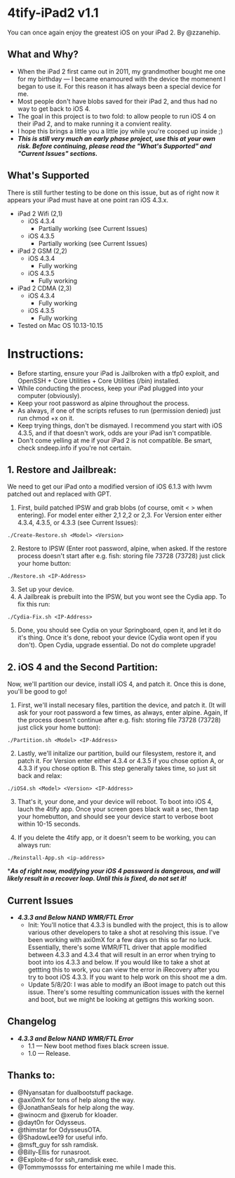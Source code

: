 # 4tify-iPad2 v1.1
You can once again enjoy the greatest iOS on your iPad 2. By @zzanehip.

## What and Why?

* When the iPad 2 first came out in 2011, my grandmother bought me one for my birthday — I became enamoured with the device the momenent I began to use it. For this reason it has always been a special device for me. 
* Most people don't have blobs saved for their iPad 2, and thus had no way to get back to iOS 4.
* The goal in this project is to two fold: to allow people to run iOS 4 on their iPad 2, and to make running it a convient reality.
* I hope this brings a little you a little joy while you're cooped up inside ;)   
* ***This is still very much an early phase project, use this at your own risk. Before continuing, please read the "What's Supported" and "Current Issues" sections.***

## What's Supported
There is still further testing to be done on this issue, but as of right now it appears your iPad must have at one point ran iOS 4.3.x. 

* iPad 2 Wifi (2,1)
	* iOS 4.3.4
		* Partially working (see Current Issues)
	* iOS 4.3.5
		* Partially working (see Current Issues)
* iPad 2 GSM (2,2)
 	* iOS 4.3.4
		* Fully working
	* iOS 4.3.5
		* Fully working
* iPad 2 CDMA (2,3)
 	* iOS 4.3.4
		* Fully working
	* iOS 4.3.5
		* Fully working 
* Tested on Mac OS 10.13-10.15


#  Instructions:

- Before starting, ensure your iPad is Jailbroken with a tfp0 exploit, and OpenSSH + Core Utilities + Core Utilities (/bin) installed.
- While conducting the process, keep your iPad plugged into your computer (obviously).
- Keep your root password as alpine throughout the process. 
- As always, if one of the scripts refuses to run (permission denied) just run chmod +x on it.
- Keep trying things, don't be dismayed. I recommend you start with iOS 4.3.5, and if that doesn't work, odds are your iPad isn't compatible.
- Don't come yelling at me if your iPad 2 is not compatible. Be smart, check sndeep.info if you're not certain. 

##  1. Restore and Jailbreak:
We need to get our iPad onto a modified version of iOS 6.1.3 with lwvm patched out and replaced with GPT.

1. First, build patched IPSW and grab blobs (of course, omit < > when entering). For model enter either 2,1 2,2 or 2,3. For Version enter either 4.3.4, 4.3.5, or 4.3.3 (see Current Issues):

`./Create-Restore.sh <Model> <Version> `

2. Restore to IPSW (Enter root password, alpine, when asked. If the restore process doesn't start after e.g. fish: storing file 73728 (73728) just click your home button:		

`./Restore.sh <IP-Address>`

3. Set up your device.
4. A Jailbreak is prebuilt into the IPSW, but you wont see the Cydia app. To fix this run:

`./Cydia-Fix.sh <IP-Address>`	

5. Done, you should see Cydia on your Springboard, open it, and let it do it's thing. Once it's done, reboot your device (Cydia wont open if you don't). Open Cydia, upgrade essential. Do not do complete upgrade!

##  2. iOS 4 and the Second Partition:
Now, we'll partition our device, install iOS 4, and patch it. Once this is done, you'll be good to go!

1. First, we'll install necesary files, partition the device, and patch it. (It will ask for your root password a few times, as always, enter alpine. Again, If the  process doesn't continue after e.g. fish: storing file 73728 (73728) just click your home button):

`./Partition.sh <Model> <IP-Address>`

2. Lastly, we'll initalize our partition, build our filesystem, restore it, and patch it. For Version enter either 4.3.4 or 4.3.5 if you chose option A, or 4.3.3 if you chose option B. This step generally takes time, so just sit back and relax:	

`./iOS4.sh <Model> <Version> <IP-Address>`

3. That's it, your done, and your device will reboot. To boot into iOS 4, lauch the 4tify app. Once your screen goes black wait a sec, then tap your homebutton, and should see your device start to verbose boot within 10-15 seconds.

4. If you delete the 4tify app, or it doesn't seem to be working, you can always run:

`./Reinstall-App.sh <ip-address>`

****As of right now, modifying your iOS 4 password is dangerous, and will likely result in a recover loop. Until this is fixed, do not set it!***

## Current Issues
* ***4.3.3 and Below NAND WMR/FTL Error*** 
	* Init: You'll notice that 4.3.3 is bundled with the project, this is to allow various other developers to take a shot at resolving this issue. I've been working with axi0mX for a few days on this so far no luck. Essentially, there's some WMR/FTL driver that apple modified between 4.3.3 and 4.3.4 that will result in an error when trying to boot into ios 4.3.3 and below. If you would like to take a shot at gettting this to work, you can view the error in iRecovery after you try to boot iOS 4.3.3. If you want to help work on this shoot me a dm.
	* Update 5/8/20: I was able to modify an iBoot image to patch out this issue. There's some resulting communication issues with the kernel and boot, but we might be looking at gettigns this working soon.

## Changelog
* ***4.3.3 and Below NAND WMR/FTL Error*** 
 	* 1.1 — New boot method fixes black screen issue. 
	* 1.0 — Release. 


## Thanks to:
* @Nyansatan for dualbootstuff package.
* @axi0mX for tons of help along the way.
* @JonathanSeals for help along the way.
* @winocm and @xerub for kloader.
* @dayt0n for Odysseus.
* @thimstar for OdysseusOTA.
* @ShadowLee19 for useful info. 
* @msft_guy for ssh ramdisk.
* @Billy-Ellis for runasroot.
* @Exploite-d for ssh_ramdisk exec.
* @Tommymossss for entertaining me while I made this.
 
